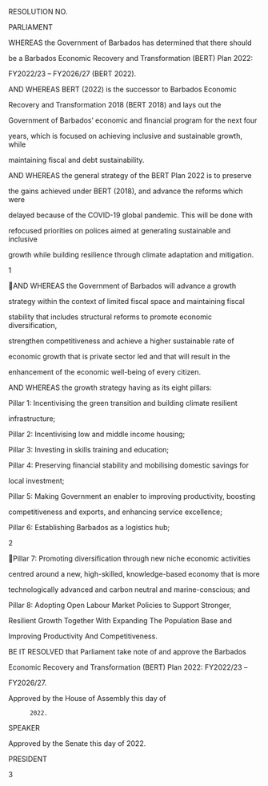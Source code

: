 RESOLUTION NO.

PARLIAMENT

WHEREAS the Government of Barbados has determined that there should

be a Barbados Economic Recovery and Transformation (BERT) Plan 2022:

FY2022/23 – FY2026/27 (BERT 2022).

AND  WHEREAS  BERT  (2022)  is  the  successor  to  Barbados  Economic

Recovery  and  Transformation  2018  (BERT  2018)  and  lays  out  the

Government of Barbados’ economic and financial program for the next four

years, which is focused on achieving inclusive and sustainable growth, while

maintaining fiscal and debt sustainability.

AND WHEREAS the general strategy of the BERT Plan 2022 is to preserve

the gains achieved under BERT (2018), and advance the reforms which were

delayed because of the COVID-19 global pandemic. This will be done with

refocused priorities on polices aimed at generating sustainable and inclusive

growth while building resilience through climate adaptation and mitigation.

1

AND  WHEREAS  the  Government  of  Barbados  will  advance  a  growth

strategy  within  the  context  of  limited  fiscal  space  and  maintaining  fiscal

stability that includes structural reforms to promote economic diversification,

strengthen  competitiveness  and  achieve  a  higher  sustainable  rate  of

economic  growth  that  is  private  sector  led  and  that  will  result  in  the

enhancement of the economic well-being of every citizen.

AND WHEREAS the growth strategy having as its eight pillars:

Pillar  1:  Incentivising  the  green  transition  and  building  climate  resilient

infrastructure;

Pillar 2: Incentivising low and middle income housing;

Pillar 3: Investing in skills training and education;

Pillar 4: Preserving financial stability and mobilising domestic savings for

local investment;

Pillar 5: Making Government an enabler to improving productivity, boosting

competitiveness and exports, and enhancing service excellence;

Pillar 6: Establishing Barbados as a logistics hub;

2

Pillar  7:  Promoting  diversification  through  new  niche  economic  activities

centred around a new, high-skilled, knowledge-based economy that is more

technologically advanced and carbon neutral and marine-conscious; and

Pillar  8:  Adopting  Open  Labour  Market  Policies  to  Support  Stronger,

Resilient  Growth  Together  With  Expanding  The  Population  Base  and

Improving Productivity And Competitiveness.

BE IT RESOLVED that Parliament take note of and approve the Barbados

Economic Recovery and Transformation (BERT) Plan 2022:  FY2022/23 –

FY2026/27.

Approved by the House of Assembly this          day of

          2022.

SPEAKER

Approved by the Senate this            day of                               2022.

PRESIDENT

3

